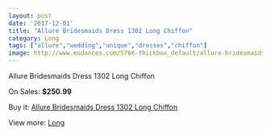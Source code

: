 ```yaml
---
layout: post
date: '2017-12-01'
title: "Allure Bridesmaids Dress 1302 Long Chiffon"
category: Long
tags: ["allure","wedding","unique","dresses","chiffon"]
image: http://www.eudances.com/5766-thickbox_default/allure-bridesmaids-dress-1302-long-chiffon.jpg
---
```

Allure Bridesmaids Dress 1302 Long Chiffon

On Sales: **$250.99**
<a href="https://www.eudances.com/en/long/2012-allure-bridesmaids-dress-1302-long-chiffon.html"><amp-img layout="responsive" width="600" height="600" src="//www.eudances.com/5766-thickbox_default/allure-bridesmaids-dress-1302-long-chiffon.jpg" alt="Allure Bridesmaids Dress 1302 Long Chiffon 0" /></a>
<a href="https://www.eudances.com/en/long/2012-allure-bridesmaids-dress-1302-long-chiffon.html"><amp-img layout="responsive" width="600" height="600" src="//www.eudances.com/5767-thickbox_default/allure-bridesmaids-dress-1302-long-chiffon.jpg" alt="Allure Bridesmaids Dress 1302 Long Chiffon 1" /></a>

Buy it: [Allure Bridesmaids Dress 1302 Long Chiffon](https://www.eudances.com/en/long/2012-allure-bridesmaids-dress-1302-long-chiffon.html "Allure Bridesmaids Dress 1302 Long Chiffon")

View more: [Long](https://www.eudances.com/en/21-long "Long")